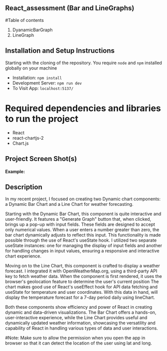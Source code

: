 ## React_assessment (Bar and LineGraphs)

#Table of contents
1. DyanamicBarGraph
2. LineGraph

## Installation and Setup Instructions
  Starting with the cloning of the repository. You require `node` and `npm` installed globally on your machine
* Installation:
  `npm install`
* Development Server: 
  `npm run dev`
* To Visit App:
  `localhost:5137/`

# Required dependencies and libraries to run the project
* React
* react-chartjs-2
* Chart.js

## Project Screen Shot(s)
#### Example:


## Description
In my recent project, I focused on creating two Dynamic chart components: a Dynamic Bar Chart and a Line Chart for weather forecasting.

Starting with the Dynamic Bar Chart, this component is quite interactive and user-friendly. It features a "Generate Graph" button that, when clicked, brings up a pop-up with input fields. These fields are designed to accept only numerical values. When a user enters a number greater than zero, the bar chart dynamically adjusts to reflect this input. This functionality is made possible through the use of React's useState hook. I utilized two separate useState instances: one for managing the display of input fields and another for handling changes in input values, ensuring a responsive and interactive chart experience.

Moving on to the Line Chart, this component is crafted to display a weather forecast. I integrated it with OpenWeatherMap.org, using a third-party API key to fetch weather data. When the component is first rendered, it uses the browser's geolocation feature to determine the user's current position The chart makes good use of React's useEffect hook for API data fetching and useState for temperature and user coordinates. With this data in hand, will display the temperature forecast for a 7-day period daily using lineChart.

Both these components show efficiency and power of React in creating dynamic and data-driven visualizations. The Bar Chart offers a hands-on, user-interactive experience, while the Line Chart provides useful and dynamically updated weather information, showcasing the versatility and capability of React in handling various types of data and user interactions.

#Note: 
Make sure to allow the permission when you open the app in browser so that it can detect the location of the user using lat and long. 
